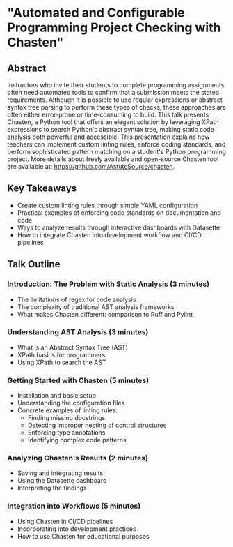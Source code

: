 # "Automated and Configurable Programming Project Checking with Chasten"

## Abstract

Instructors who invite their students to complete programming assignments often
need automated tools to confirm that a submission meets the stated requirements.
Although it is possible to use regular expressions or abstract syntax tree
parsing to perform these types of checks, these approaches are often either
error-prone or time-consuming to build. This talk presents Chasten, a Python
tool that offers an elegant solution by leveraging XPath expressions to search
Python's abstract syntax tree, making static code analysis both powerful and
accessible. This presentation explains how teachers can implement custom linting
rules, enforce coding standards, and perform sophisticated pattern matching on a
student's Python programming project. More details about freely available and
open-source Chasten tool are available at:
https://github.com/AstuteSource/chasten.

## Key Takeaways

- Create custom linting rules through simple YAML configuration
- Practical examples of enforcing code standards on documentation and code
- Ways to analyze results through interactive dashboards with Datasette
- How to integrate Chasten into development workflow and CI/CD pipelines

## Talk Outline

### Introduction: The Problem with Static Analysis (3 minutes)

- The limitations of regex for code analysis
- The complexity of traditional AST analysis frameworks
- What makes Chasten different: comparison to Ruff and Pylint

### Understanding AST Analysis (3 minutes)

- What is an Abstract Syntax Tree (AST)
- XPath basics for programmers
- Using XPath to search the AST

### Getting Started with Chasten (5 minutes)

- Installation and basic setup
- Understanding the configuration files
- Concrete examples of linting rules:
    - Finding missing docstrings
    - Detecting improper nesting of control structures
    - Enforcing type annotations
    - Identifying complex code patterns

### Analyzing Chasten's Results (2 minutes)

- Saving and integrating results
- Using the Datasette dashboard
- Interpreting the findings

### Integration into Workflows (5 minutes)

- Using Chasten in CI/CD pipelines
- Incorporating into development practices
- How to use Chasten for educational purposes
